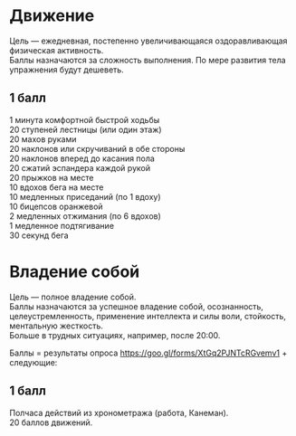 # Движение
Цель — ежедневная, постепенно увеличивающаяся оздоравливающая физическая активность.\
Баллы назначаются за сложность выполнения. По мере развития тела упражнения будут дешеветь.

## 1 балл

1 минута комфортной быстрой ходьбы\
20 ступеней лестницы (или один этаж)\
20 махов руками\
20 наклонов или скручиваний в обе стороны\
20 наклонов вперед до касания пола\
20 сжатий эспандера каждой рукой\
20 прыжков на месте\
10 вдохов бега на месте\
10 медленных приседаний (по 1 вдоху)\
10 бицепсов оранжевой\
2 медленных отжимания (по 6 вдохов)\
1 медленное подтягивание\
30 секунд бега

# Владение собой
Цель — полное владение собой.\
Баллы назначаются за успешное владение собой, осознанность, целеустремленность, применение интеллекта и силы воли, стойкость, ментальную жесткость.\
Больше в трудных ситуациях, например, после 20:00.

Баллы = результаты опроса https://goo.gl/forms/XtGq2PJNTcRGvemv1 + следующие:

## 1 балл

Полчаса действий из хронометража (работа, Канеман).\
20 баллов движений.
